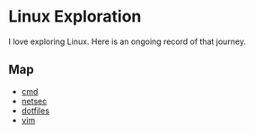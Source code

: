 # Linux Exploration

I love exploring Linux. Here is an ongoing record of that journey.

## Map

- [cmd](cmd/index.md)
- [netsec](netsec/index.md)
- [dotfiles](dotfiles/index.md)
- [vim](vim/index.md)

